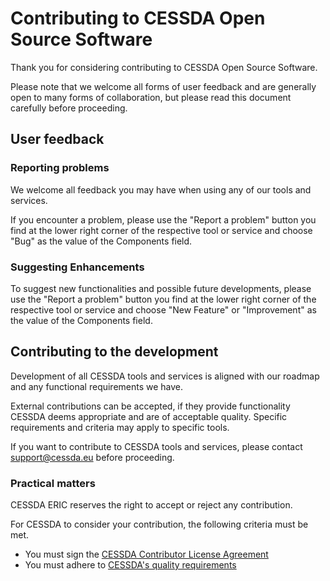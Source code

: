 # Contributing to CESSDA Open Source Software

Thank you for considering contributing to CESSDA Open Source Software.

Please note that we welcome all forms of user feedback and are generally open to many forms of collaboration,
but please read this document carefully before proceeding.

## User feedback

### Reporting problems

We welcome all feedback you may have when using any of our tools and services.

If you encounter a problem, please use the "Report a problem" button you find at the lower right corner of the respective tool or service
and choose "Bug" as the value of the Components field.

### Suggesting Enhancements

To suggest new functionalities and possible future developments,
please use the "Report a problem" button you find at the lower right corner of the respective tool or service
and choose "New Feature" or "Improvement" as the value of the Components field.

## Contributing to the development

Development of all CESSDA tools and services is aligned with our roadmap and any functional requirements we have.

External contributions can be accepted, if they provide functionality CESSDA deems appropriate and are of acceptable quality.
Specific requirements and criteria may apply to specific tools.

If you want to contribute to CESSDA tools and services, please contact support@cessda.eu before proceeding.

### Practical matters

CESSDA ERIC reserves the right to accept or reject any contribution.

For CESSDA to consider your contribution, the following criteria must be met.

* You must sign the [CESSDA Contributor License Agreement](https://docs.google.com/forms/d/e/1FAIpQLSfS2sOjZ2Ax5nIhvONY5E1yVsDgMkNzl0yw2TbMTA-5MYdCXQ/viewform?usp=sf_link)
* You must adhere to [CESSDA's quality requirements](https://bitbucket.org/cessda/cessda.guidelines.public/src/master/quality.md)
